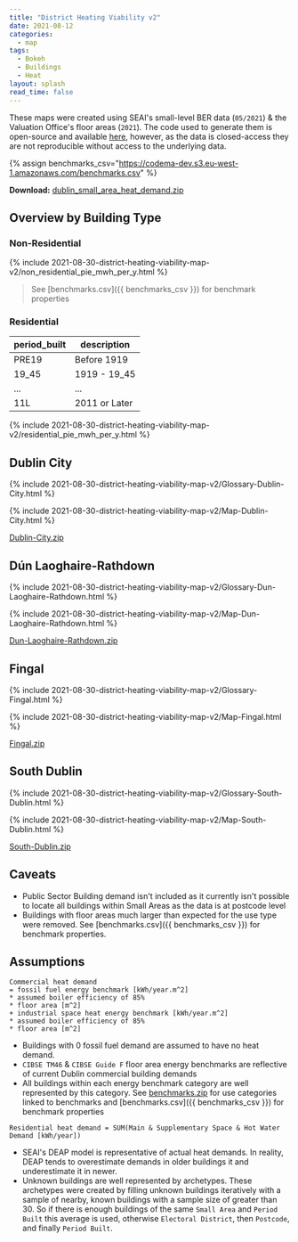 ```yaml
---
title: "District Heating Viability v2"
date: 2021-08-12
categories:
  - map
tags:
  - Bokeh
  - Buildings
  - Heat
layout: splash
read_time: false
---
```

These maps were created using SEAI's small-level BER data (`05/2021`) & the Valuation Office's floor areas (`2021`).  The code used to generate them is open-source and available [here](https://github.com/codema-dev/projects), however, as the data is closed-access they are not reproducible without access to the underlying data.

{% assign benchmarks_csv="https://codema-dev.s3.eu-west-1.amazonaws.com/benchmarks.csv" %}

**Download:** [dublin_small_area_heat_demand.zip](https://codema-dev.s3.eu-west-1.amazonaws.com/dublin_small_area_heat_demand.zip)

## Overview by Building Type 

### Non-Residential

{% include 2021-08-30-district-heating-viability-map-v2/non_residential_pie_mwh_per_y.html %}

> See [benchmarks.csv]({{ benchmarks_csv }}) for benchmark properties

### Residential

| period_built |  description  | 
| -------------|---------------|
|     PRE19    |  Before 1919  |
|     19_45    |  1919 - 19_45 |
|     ...      |      ...      |
|     11L      | 2011 or Later |

{% include 2021-08-30-district-heating-viability-map-v2/residential_pie_mwh_per_y.html %}


## Dublin City

{% include 2021-08-30-district-heating-viability-map-v2/Glossary-Dublin-City.html %}

{% include 2021-08-30-district-heating-viability-map-v2/Map-Dublin-City.html %}

[Dublin-City.zip](/assets/images/2021-08-30-district-heating-viability-map-v2/Dublin-City.zip)

## Dún Laoghaire-Rathdown

{% include 2021-08-30-district-heating-viability-map-v2/Glossary-Dun-Laoghaire-Rathdown.html %}

{% include 2021-08-30-district-heating-viability-map-v2/Map-Dun-Laoghaire-Rathdown.html %}

[Dun-Laoghaire-Rathdown.zip](/assets/images/2021-08-30-district-heating-viability-map-v2/Dun-Laoghaire-Rathdown.zip)

## Fingal

{% include 2021-08-30-district-heating-viability-map-v2/Glossary-Fingal.html %}

{% include 2021-08-30-district-heating-viability-map-v2/Map-Fingal.html %}

[Fingal.zip](/assets/images/2021-08-30-district-heating-viability-map-v2/Fingal.zip)

## South Dublin

{% include 2021-08-30-district-heating-viability-map-v2/Glossary-South-Dublin.html %}

{% include 2021-08-30-district-heating-viability-map-v2/Map-South-Dublin.html %}

[South-Dublin.zip](/assets/images/2021-08-30-district-heating-viability-map-v2/South-Dublin.zip)

## Caveats

- Public Sector Building demand isn't included as it currently isn't possible to locate all buildings within Small Areas as the data is at postcode level
- Buildings with floor areas much larger than expected for the use type were removed.  See [benchmarks.csv]({{ benchmarks_csv }}) for benchmark properties.

## Assumptions

```
Commercial heat demand
= fossil fuel energy benchmark [kWh/year.m^2]
* assumed boiler efficiency of 85%
* floor area [m^2]
+ industrial space heat energy benchmark [kWh/year.m^2]
* assumed boiler efficiency of 85%
* floor area [m^2]
```
- Buildings with 0 fossil fuel demand are assumed to have no heat demand.
- `CIBSE TM46` & `CIBSE Guide F` floor area energy benchmarks are reflective of current Dublin commercial building demands
- All buildings within each energy benchmark category are well represented by this category.  See [benchmarks.zip](https://codema-dev.s3.eu-west-1.amazonaws.com/benchmarks.zip) for use categories linked to benchmarks and [benchmarks.csv]({{ benchmarks_csv }}) for benchmark properties


```
Residential heat demand = SUM(Main & Supplementary Space & Hot Water Demand [kWh/year])
```
- SEAI's DEAP model is representative of actual heat demands.  In reality, DEAP tends to overestimate demands in older buildings it  and underestimate it in newer.
- Unknown buildings are well represented by archetypes. These archetypes were created by filling unknown buildings iteratively with a sample of nearby, known buildings with a sample size of greater than 30.  So if there is enough buildings of the same `Small Area` and `Period Built` this average is used, otherwise `Electoral District`, then `Postcode`, and finally `Period Built`.
